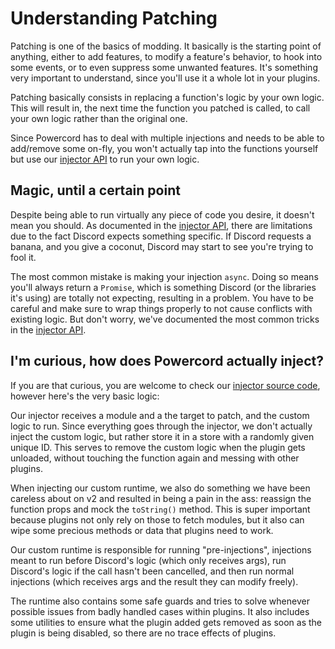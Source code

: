 <!--
  Copyright (c) 2020-2021 aetheryx & Cynthia K. Rey
  This work is licensed under a Creative Commons Attribution-NoDerivatives 4.0 International License.
  https://creativecommons.org/licenses/by-nd/4.0
-->

# Understanding Patching
Patching is one of the basics of modding. It basically is the starting point of anything, either to add features,
to modify a feature's behavior, to hook into some events, or to even suppress some unwanted features. It's something
very important to understand, since you'll use it a whole lot in your plugins.

Patching basically consists in replacing a function's logic by your own logic. This will result in, the next time
the function you patched is called, to call your own logic rather than the original one.

Since Powercord has to deal with multiple injections and needs to be able to add/remove some on-fly, you won't
actually tap into the functions yourself but use our [injector API](##plugin-api/injector) to run your own logic.

## Magic, until a certain point
Despite being able to run virtually any piece of code you desire, it doesn't mean you should. As documented in the
[injector API](##plugin-api/injector#injecting), there are limitations due to the fact Discord expects something
specific. If Discord requests a banana, and you give a coconut, Discord may start to see you're trying to fool it.

The most common mistake is making your injection `async`. Doing so means you'll always return a `Promise`, which
is something Discord (or the libraries it's using) are totally not expecting, resulting in a problem. You have to
be careful and make sure to wrap things properly to not cause conflicts with existing logic. But don't worry, we've
documented the most common tricks in the [injector API](##plugin-api/injector#injecting).

## I'm curious, how does Powercord actually inject?
<!-- todo: link -->
If you are that curious, you are welcome to check our [injector source code](https://cynthia.dev), however here's the
very basic logic:

Our injector receives a module and a the target to patch, and the custom logic to run. Since everything goes through
the injector, we don't actually inject the custom logic, but rather store it in a store with a randomly given unique
ID. This serves to remove the custom logic when the plugin gets unloaded, without touching the function again and
messing with other plugins.

When injecting our custom runtime, we also do something we have been careless about on v2 and resulted in being a pain
in the ass: reassign the function props and mock the `toString()` method. This is super important because plugins
not only rely on those to fetch modules, but it also can wipe some precious methods or data that plugins need to work.

Our custom runtime is responsible for running "pre-injections", injections meant to run before Discord's logic (which
only receives args), run Discord's logic if the call hasn't been cancelled, and then run normal injections (which
receives args and the result they can modify freely).

The runtime also contains some safe guards and tries to solve whenever possible issues from badly handled cases within
plugins. It also includes some utilities to ensure what the plugin added gets removed as soon as the plugin is being
disabled, so there are no trace effects of plugins.
